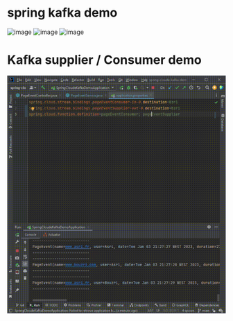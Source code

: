 # spring kafka demo
![image](https://user-images.githubusercontent.com/62290643/210426798-f46f2e16-c3a3-4e7d-9ec6-f29a580ca517.png)
![image](https://user-images.githubusercontent.com/62290643/210427168-56f4bfcb-e432-43f3-9af5-28c5f8a55fc7.png)
![image](https://user-images.githubusercontent.com/62290643/210433663-a597fc63-e3ec-430a-9dd3-98eaa6407141.png)
# Kafka supplier / Consumer demo
![Kafka supplier demo](https://github.com/boumohamed/spring-kafka-demo/blob/main/demo/Kafka-supplier-demo.gif)


